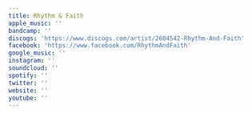 ```yaml
---
title: Rhythm & Faith
apple_music: ''
bandcamp: ''
discogs: 'https://www.discogs.com/artist/2604542-Rhythm-And-Faith'
facebook: 'https://www.facebook.com/RhythmAndFaith'
google_music: ''
instagram: ''
soundcloud: ''
spotify: ''
twitter: ''
website: ''
youtube: ''
---
```

